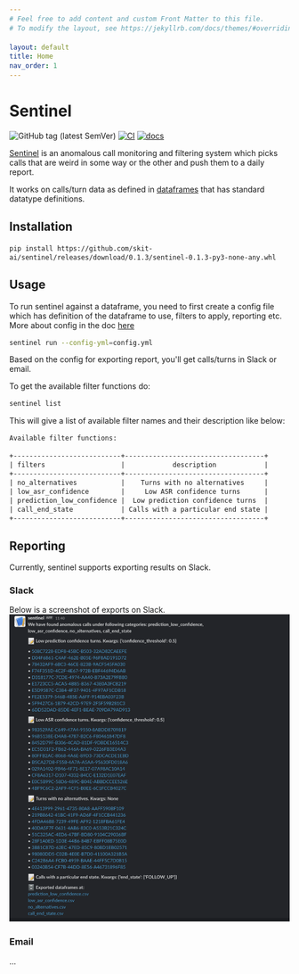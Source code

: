 ```yaml
---
# Feel free to add content and custom Front Matter to this file.
# To modify the layout, see https://jekyllrb.com/docs/themes/#overriding-theme-defaults

layout: default
title: Home
nav_order: 1
---
```


# Sentinel

![GitHub tag (latest SemVer)](https://img.shields.io/github/v/tag/skit-ai/sentinel?style=flat-square)
[![CI](https://github.com/skit-ai/sentinel/actions/workflows/test.yml/badge.svg?branch=master)](https://github.com/skit-ai/sentinel/actions/workflows/test.yml)
[![docs](https://github.com/skit-ai/sentinel/actions/workflows/docs.yml/badge.svg?branch=master)](https://github.com/skit-ai/sentinel/actions/workflows/docs.yml)

[Sentinel][sentinel] is an anomalous call monitoring and filtering system which picks calls
that are weird in some way or the other and push them to a daily report.

It works on calls/turn data as defined in [dataframes](https://github.com/skit-ai/dataframes) that has standard datatype
definitions.

## Installation

```
pip install https://github.com/skit-ai/sentinel/releases/download/0.1.3/sentinel-0.1.3-py3-none-any.whl
```

## Usage

To run sentinel against a dataframe, you need to first create a config file
which has definition of the dataframe to use, filters to apply, reporting etc.
More about config in the doc [here](./config-spec.html)

```bash
sentinel run --config-yml=config.yml
```

Based on the config for exporting report, you'll get calls/turns in Slack or email.

To get the available filter functions do:

```bash
sentinel list
```

This will give a list of available filter names and their description like below:
```
Available filter functions:

+---------------------------+-----------------------------------+
| filters                   |            description            |
+---------------------------+-----------------------------------+
| no_alternatives           |    Turns with no alternatives     |
| low_asr_confidence        |     Low ASR confidence turns      |
| prediction_low_confidence |  Low prediction confidence turns  |
| call_end_state            | Calls with a particular end state |
+---------------------------+-----------------------------------+
```

## Reporting

Currently, sentinel supports exporting results on Slack.

### Slack

Below is a screenshot of exports on Slack.
![](assets/images/report-sc.png)

### Email

...

[sentinel]: https://github.com/skit-ai/sentinel
